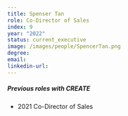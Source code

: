 ```yaml
---
title: Spenser Tan
role: Co-Director of Sales
index: 9
year: "2022"
status: current_executive
image: /images/people/SpencerTan.png
degree:
email:
linkedin-url:
---
```

##### Previous roles with CREATE

- 2021 Co-Director of Sales
